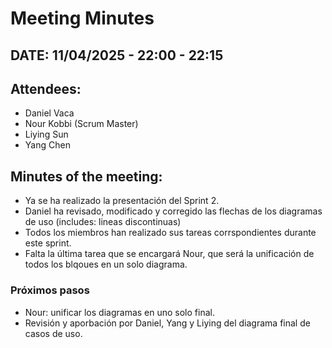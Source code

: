 # Meeting Minutes

## DATE: 11/04/2025 - 22:00 - 22:15

## Attendees:
- Daniel Vaca  
- Nour Kobbi (Scrum Master)  
- Liying Sun  
- Yang Chen  

## Minutes of the meeting:

- Ya se ha realizado la presentación del Sprint 2.
- Daniel ha revisado, modificado y corregido las flechas de los diagramas de uso (includes: lineas discontinuas)
- Todos los miembros han realizado sus tareas corrspondientes durante este sprint.
- Falta la última tarea que se encargará Nour, que será la unificación de todos los blqoues en un solo diagrama.

### Próximos pasos
- Nour: unificar los diagramas en uno solo final.
- Revisión y aporbación por Daniel, Yang y Liying del diagrama final de casos de uso.




